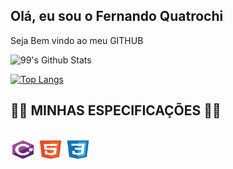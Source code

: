## Olá, eu sou o Fernando Quatrochi

Seja Bem vindo ao meu GITHUB

![99's Github Stats](https://github-readme-stats.vercel.app/api?username=FernandinnnQ145&bg_color=30,F88B0B,000000&title_color=fff&text_color=fff)

[![Top Langs](https://github-readme-stats.vercel.app/api/top-langs/?username=FernandinnnQ145&bg_color=30,F88B0B,000000&title_color=fff&text_color=fff)](https://github.com/FernandinnnQ145/github-readme-stats)

 <h2>👨‍💻 MINHAS ESPECIFICAÇÕES 👨‍💻</h2>
<div style="display: inline_block"><br>
  <img align="center" alt="Csharp" height="30" width="40" src="https://raw.githubusercontent.com/devicons/devicon/master/icons/csharp/csharp-original.svg">
  <img align="center" alt="HTML" height="30" width="40" src="https://raw.githubusercontent.com/devicons/devicon/master/icons/html5/html5-original.svg">
  <img align="center" alt="CSS" height="30" width="40" src="https://raw.githubusercontent.com/devicons/devicon/master/icons/css3/css3-original.svg"> 

  ##
 
<div>
 
 
